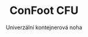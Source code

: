 ---
title: "ConFoot CFU"
subtitle: "Univerzální kontejnerová noha"
mainImage: "/images/products/confoot-cfu-main.jpg"
gallery:
  - "/images/products/confoot-cfu-1.jpg"
  - "/images/products/confoot-cfu-2.jpg"
  - "/images/products/confoot-cfu-3.jpg"
shortDescription: "ConFoot CFU je univerzální noha kontejneru navržená pro všestrannou manipulaci s kontejnery v různých prostředích."
technicalDescription: "ConFoot CFU je vyroben z oceli nejvyšší kvality a disponuje naším patentovaným uzamykacím mechanismem pro bezpečné upevnění ke rohům kontejneru."
videoID: "HDhFIRA-oZU"
specifications:
  - name: "Hmotnost"
    value: "24 kg"
  - name: "Nosnost"
    value: "34 tun"
  - name: "Rozměry"
    value: "45 × 30 × 25 cm"
  - name: "Materiál"
    value: "Ocel nejvyšší kvality"
price: "6.350 EUR excl. VAT"
priceVAT: "7.684 EUR VAT included"
pricingNotes: "K dispozici jsou slevy při větším objemu. Pro individuální nabídky nás kontaktujte."
buyLink: "/contact"
howToUse: |
  1. Umístěte CFU pod roh kontejneru
  2. Aktivujte uzamykací mechanismus
  3. Ověřte bezpečné upevnění
  4. Opakujte pro všechny potřebné rohy
benefits:
  - title: "Univerzální kompatibilita"
    description: "Funguje se všemi standardními kontejnerovými jednotkami bez ohledu na výrobce"
  - title: "Rychlá instalace"
    description: "Jeden operátor může připevnit během méně než 5 minut na jednotku"
  - title: "Úspora místa"
    description: "Kompaktní design umožňuje ukládání i v omezených prostorech, když není použit"
  - title: "Nákladově efektivní"
    description: "Snižuje potřebu speciální manipulační techniky, což šetří provozní náklady"
  - title: "Univerzální využití"
    description: "Vhodné pro odvětví jako logistika, výroba a stavebnictví"
  - title: "Vylepšená pracovní efektivita"
    description: "Zjednodušuje proces manipulace s kontejnery a zvyšuje provozní efektivitu"
articleContent: |
  ## Co je ConFoot CFU?

  ConFoot CFU je univerzální řešení pro nohy kontejnerů, navržené tak, aby poskytovalo maximální všestrannost a kompatibilitu napříč různými typy kontejnerů. Tento inovativní systém nabízí spolehlivý a efektivní způsob manipulace s kontejnery bez nutnosti těžké techniky nebo specializovaného vybavení. Model CFU vyniká svou schopností pracovat prakticky s jakýmkoli standardním námořním kontejnerem, což z něj činí ideální volbu pro podniky, které manipulují s různými typy kontejnerů.

  ## Jak to funguje

  ConFoot CFU se připevňuje přímo na roh kontejneru, čímž poskytuje stabilní základnu pro nakládku, vykládku a dočasné skladování. Jeho univerzální design zajišťuje kompatibilitu s prakticky všemi standardními námořními kontejnery, což z něj činí ideální řešení pro podniky, které manipulují s různými typy kontejnerů. Jednoduchý mechanismus upevnění umožňuje rychlou instalaci a odstranění, což výrazně snižuje čas a prostředky potřebné pro manipulaci s kontejnery.

  ## Jak funguje ConFoot CFU

  ### Hlavní mechanismus

  ConFoot CFU využívá inovativní univerzální systém upevnění, který bezpečně spojuje s rohovými prvky kontejneru bez ohledu na výrobce. Tato univerzálnost je dosažena díky speciálně navrženému upínacímu mechanismu, který se přizpůsobuje různým konfiguracím rohů kontejneru. Vyrobený z oceli nejvyšší kvality, každý kus nabízí vynikající odolnost a zároveň je snadno ovladatelný jediným operátorem pro manipulaci a instalaci.

  Proces upevnění je jednoduchý a vyžaduje minimální školení. Obsluha může umístit CFU pod roh kontejneru, aktivovat uzamykací mechanismus a ověřit bezpečné upevnění před pokračováním. Tato jednoduchost umožňuje rychlou instalaci v různých provozních prostředích, od rušných přístavů až po odlehlé stavební lokality.

  ### Výhody mechanismu

  1. **Univerzální použití**: Adaptivní design CFU funguje s kontejnery od všech hlavních výrobců, což eliminuje problémy s kompatibilitou.
  2. **Provozní jednoduchost**: Intuitivní systém upevnění se dá snadno ovládnout, což snižuje nároky na školení a provozní chyby.
  3. **Časová efektivita**: Manipulace s kontejnery může být dokončena za zlomek času ve srovnání s tradičními metodami vyžadujícími těžkou techniku.
  4. **Optimalizace zdrojů**: Snížením závislosti na specializovaném vybavení umožňuje CFU efektivnější využití zdrojů.

  Mechanismus CFU představuje významný pokrok v technologii manipulace s kontejnery a nabízí řešení, které kombinuje univerzálnost, jednoduchost a efektivitu v jednom produktu.

  ## Aplikace ConFoot CFU

  ### Různorodé logistické operace
  ConFoot CFU vyniká v různorodých logistických operacích, kde se pravidelně manipulují různé typy kontejnerů. Jeho univerzální kompatibilita jej činí obzvláště cenným v multimodálních transportních uzlech, kde se setkávají kontejnery od různých výrobců a přepravních společností. Schopnost systému pracovat s různými typy kontejnerů eliminuje potřebu několika specializovaných manipulačních řešení, čímž se zjednodušuje provoz a snižují náklady na vybavení.

  ### Malé distribuční centra
  Pro menší distribuční centra, která si nemohou dovolit investice do permanentního manipulačního zařízení pro kontejnery, poskytuje ConFoot CFU ideální řešení. Jeho přenosnost a snadné použití umožňují těmto zařízením efektivně zvládat příjem kontejnerů bez nutnosti investovat do nákladné infrastruktury. Tato dostupnost otevírá nové možnosti pro podniky, které chtějí rozšířit své distribuční kapacity bez výrazných kapitálových výdajů.

  ### Výrobní zařízení
  Výrobní zařízení těží z možnosti CFU vytvořit flexibilní výrobní uspořádání. Umožněním umístění kontejnerů přesně tam, kde je potřeba, systém usnadňuje just-in-time řízení zásob a efektivní výrobní procesy. Schopnost rychle přemístit kontejnery také podporuje agilní výrobní procesy, které vyžadují častou re-konfiguraci pracovního prostoru a rozdělení zdrojů.

  Přizpůsobivost ConFoot CFU z něj činí nezbytný nástroj pro moderní logistické a výrobní operace, poskytující flexibilitu potřebnou k reakci na měnící se požadavky trhu a provozní požadavky.

  ### Výhody a omezení

  #### Výhody

  ConFoot CFU nabízí výrazné výhody pro manipulaci s kontejnery. Jeho univerzální kompatibilita eliminuje potřebu několika specializovaných manipulačních systémů, což snižuje náklady na vybavení a zjednodušuje správu zásob. Přenosnost systému umožňuje jeho nasazení na různých místech, čímž poskytuje provozní flexibilitu, která pevně umístěné vybavení nedokáže nabídnout. Navíc jednoduchý provoz CFU snižuje nároky na školení a umožňuje rychlé zavedení v nových prostředích. Odolná konstrukce zajišťuje dlouhodobou spolehlivost, zatímco kompaktní design minimalizuje prostor pro skladování, když není použit.

  #### Omezení

  Navzdory své univerzálnosti má ConFoot CFU některá omezení, která je třeba zvážit. Manuální povaha systému nemusí být vhodná pro operace s vysokým objemem, kde by automatizovaná řešení mohla být efektivnější. I když CFU výrazně snižuje potřebu těžké techniky, zcela ji neeliminuje u všech scénářů manipulace s kontejnery. Navíc mohou extrémně nerovné povrchy představovat problém pro stabilní nasazení, což v některých případech vyžaduje dodatečnou přípravu místa. Tyto faktory by měly být zváženy při posuzování použití CFU v konkrétních provozních prostředích.

  ## Budoucí vývoj

  ### Plánovaná vylepšení
  ConFoot CFU se neustále vyvíjí s několika plánovanými vylepšeními na obzoru. Vývojové úsilí je zaměřeno na další snížení hmotnosti každé jednotky při zachování nebo zvýšení nosnosti. Inovace v oblasti materiálové vědy jsou zkoumány s cílem začlenit pokročilé kompozity, které nabízejí vynikající poměr síly k hmotnosti. Dále se navrhují ergonomická vylepšení, která dále zjednoduší proces upevnění a sníží únavu obsluhy při dlouhodobém používání.

  ### Integrace
  Budoucí verze ConFoot CFU budou obsahovat rozšířené integrační schopnosti se systémy řízení skladů a platformami pro sledování logistiky. Digitální senzory jsou vyvíjeny pro monitorování rozložení zatížení a stability v reálném čase, což poskytuje cenná data pro optimalizaci bezpečnosti a efektivity. Tyto inteligentní funkce umožní CFU stát se součástí propojeného logistického ekosystému, podporujícího rozhodování na základě dat a prediktivní údržbu.

  Tento průběžný vývoj zajišťuje, že ConFoot CFU bude nadále splňovat měnící se potřeby logistického a výrobního sektoru a udrží si své postavení jako přední řešení pro všestrannou manipulaci s kontejnery.
---